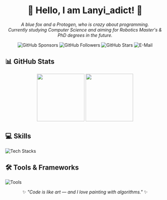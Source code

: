 <div align="center">

# 🦊 Hello, I am **Lanyi_adict**! 👋  

<i>A blue fox and a Protogen, who is crazy about programming.</i>  
<i>Currently studying Computer Science and aiming for Robotics Master's & PhD degrees in the future.</i>  

![GitHub Sponsors](https://img.shields.io/github/sponsors/HongyiHao-SXIT?style=for-the-badge&logo=github&logoColor=white&labelColor=81530A&color=F6E5AE)
![GitHub Followers](https://img.shields.io/github/followers/HongyiHao-SXIT?style=for-the-badge&logo=github&logoColor=white&labelColor=81530A&color=F6E5AE)
![GitHub Stars](https://img.shields.io/github/stars/HongyiHao-SXIT?affiliations=OWNER%2CCOLLABORATOR&style=for-the-badge&logo=github&logoColor=white&labelColor=81530A&color=F6E5AE)
![E-Mail](https://img.shields.io/badge/Email-Lanyi_adict@outlook.com-blue?style=for-the-badge&labelColor=81530A&color=F6E5AE)

</div>



## 📊 GitHub Stats

<div align="center">

<img src="https://github-readme-stats.vercel.app/api?username=HongyiHao-SXIT&show_icons=true&hide_border=true&theme=light" height="150"/>
<img src="https://github-readme-stats.vercel.app/api/top-langs/?username=HongyiHao-SXIT&layout=compact&theme=light" height="150"/>

</div>


## 💻 Skills

![Tech Stacks](https://skillicons.dev/icons?i=c,cpp,cs,java,python,html,css,javascript,ts,php,powershell,latex,kotlin)



## 🛠 Tools & Frameworks

![Tools](https://skillicons.dev/icons?i=vscode,git,github,nodejs,vue,spring,ubuntu,mysql,cmake,maven,opencv,matlab,arduino,androidstudio,ros,anaconda,pytorch)

<div align="center">

✨ *"Code is like art — and I love painting with algorithms."* ✨  

</div>
